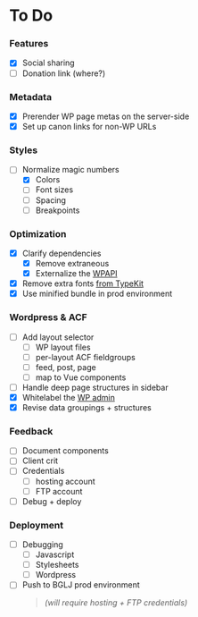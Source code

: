 To Do
===

### Features

- [x] Social sharing
- [ ] Donation link (where?)

### Metadata

- [x] Prerender WP page metas on the server-side
- [x] Set up canon links for non-WP URLs

### Styles

- [ ] Normalize magic numbers
  - [x] Colors
  - [ ] Font sizes
  - [ ] Spacing
  - [ ] Breakpoints
    
### Optimization

- [x] Clarify dependencies
  - [x] Remove extraneous
  - [x] Externalize the [WPAPI](https://github.com/WP-API/node-wpapi)
- [x] Remove extra fonts [from TypeKit](https://typekit.com/kit_editor/kits/xoz1ltr)
- [x] Use minified bundle in prod environment

### Wordpress & ACF

- [ ] Add layout selector
  - [ ] WP layout files
  - [ ] per-layout ACF fieldgroups
  - [ ] feed, post, page
  - [ ] map to Vue components
- [ ] Handle deep page structures in sidebar
- [x] Whitelabel the [WP admin](http://rgd2.co/clients/BGLJ/wp-admin)
- [x] Revise data groupings + structures

### Feedback

- [ ] Document components 
- [ ] Client crit
- [ ] Credentials
  - [ ] hosting account
  - [ ] FTP account
- [ ] Debug + deploy

### Deployment

- [ ] Debugging
  - [ ] Javascript
  - [ ] Stylesheets
  - [ ] Wordpress
- [ ] Push to BGLJ prod environment
  > *(will require hosting + FTP credentials)*